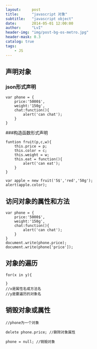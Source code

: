 ```yaml
---
layout:     post
title:      "javascript 对象"
subtitle:   "javascript object"
date:       2014-05-01 12:00:00
author:     "LvI"
header-img: "img/post-bg-os-metro.jpg"
header-mask: 0.3
catalog: true
tags:
    - JS
---
```


## 声明对象

### json形式声明

```
var phone = {
	price:'5000$',
	weight:'150g',
	chat:function(){
		alert('can chat');
	}
}
```

###构造函数形式声明

```
funtion fruit(p,c,w){
	this.price = p;
	this.color = c;
	this.weight = w;
	this.eat = function(){
		alert('can eat');
	}
}

var apple = new fruit('5$','red','50g');
alert(apple.color);
```

## 访问对象的属性和方法

```
var phone = {
	price:'5000$',
	weight:'150g',
	chat:function(){
		alert('can chat');
	}
}
document.write(phone.price);
document.write(phone['price']);
```

## 对象的遍历

```
for(x in y){
	
}
//x是属性名或方法名
//y是要遍历的对象名
```

## 销毁对象或属性

```
//phone为一个对象

delete phone.price; //删除对象属性

phone = null; //销毁对象

```